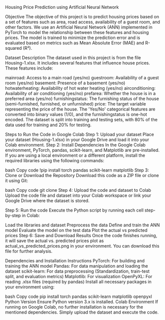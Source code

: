 Housing Price Prediction using Artificial Neural Network

Objective
The objective of this project is to predict housing prices based on a set of features such as area, road access, availability of a guest room, and other factors. We use an Artificial Neural Network (ANN) implemented in PyTorch to model the relationship between these features and housing prices. The model is trained to minimize the prediction error and is evaluated based on metrics such as Mean Absolute Error (MAE) and R-squared (R²).

Dataset Description
The dataset used in this project is from the file Housing-1.xlsx. It includes several features that influence house prices. These features include:

mainroad: Access to a main road (yes/no)
guestroom: Availability of a guest room (yes/no)
basement: Presence of a basement (yes/no)
hotwaterheating: Availability of hot water heating (yes/no)
airconditioning: Availability of air conditioning (yes/no)
prefarea: Whether the house is in a preferred area (yes/no)
furnishingstatus: The furnishing status of the house (semi-furnished, furnished, or unfurnished)
price: The target variable representing the price of the house.
The 'Yes/No' categorical features are converted into binary values (1/0), and the furnishingstatus is one-hot encoded. The dataset is split into training and testing sets, with 80% of the data used for training and 20% for testing.

Steps to Run the Code in Google Colab
Step 1: Upload your dataset
Place your dataset (Housing-1.xlsx) in your Google Drive and load it into your Colab environment.
Step 2: Install Dependencies
In the Google Colab environment, PyTorch, pandas, scikit-learn, and Matplotlib are pre-installed. If you are using a local environment or a different platform, install the required libraries using the following commands:

bash
Copy code
!pip install torch pandas scikit-learn matplotlib
Step 3: Clone or Download the Repository
Download this code as a ZIP file or clone it using Git:

bash
Copy code
git clone <repository-url>
Step 4: Upload the code and dataset to Colab
Upload the code file and dataset into your Colab workspace or link your Google Drive where the dataset is stored.

Step 5: Run the code
Execute the Python script by running each cell step-by-step in Colab:

Load the libraries and dataset
Preprocess the data
Define and train the ANN model
Evaluate the model on the test data
Plot the actual vs predicted prices
Step 6: Save and Download Results
Once the code finishes running, it will save the actual vs. predicted prices plot as actual_vs_predicted_prices.png in your environment. You can download this file for further analysis.

Dependencies and Installation Instructions
PyTorch: For building and training the ANN model
Pandas: For data manipulation and loading the dataset
scikit-learn: For data preprocessing (Standardization, train-test split, and evaluation metrics)
Matplotlib: For visualization
OpenPyXL: For reading .xlsx files (required by pandas)
Install all necessary packages in your environment using:

bash
Copy code
pip install torch pandas scikit-learn matplotlib openpyxl
Python Version
Ensure Python version 3.x is installed.
Colab Environment
If running on Google Colab, no further installation is necessary for the mentioned dependencies. Simply upload the dataset and execute the code.

